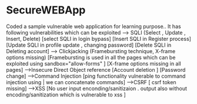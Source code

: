 # SecureWEBApp
Coded a sample vulnerable web application for learning purpose..  It has following vulnerabilities which can be exploited  --> SQLI (Select , Update , Insert, Delete) [select SQLI in login bypass] [Insert SQLI in Register process] [Update SQLI in profile update , changing password] [Delete SQLI in Deleting account]  --> Clickjacking (Framebursting technique, X-frame options missing) [Framebursting is used in all the pages which can be exploited using sandbox="allow-forms" ] [X-frame options missing in all pages]  -->Insecure Direct Object reference [Account deletion ] [Password change]  -->Command Injection [ping functionality vulnerable to command injection using | we can concatenate commands]  -->CSRF [ csrf token missing]  -->XSS [No user input enconding/sanitizaion . output also without encoding/sanitization which is vulnerable to xss ]
